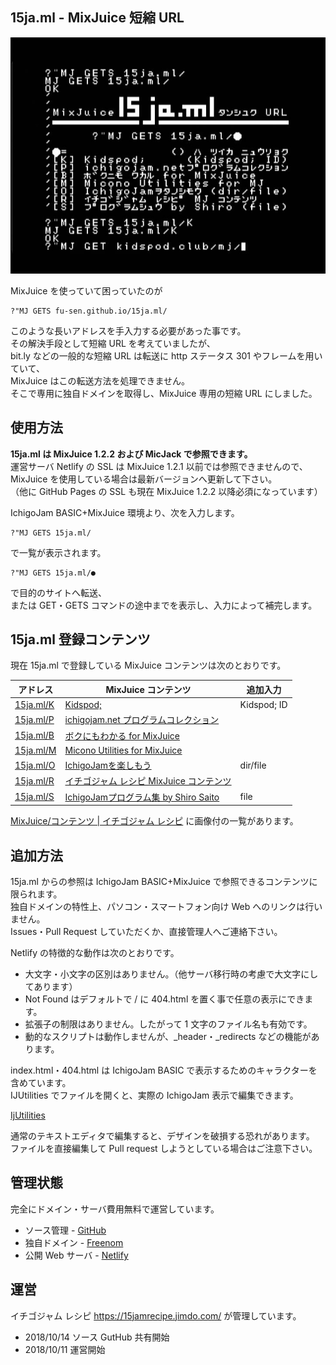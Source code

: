 ## 15ja.ml - MixJuice 短縮 URL

![15ja.ml スクリーンショット](/screenshot.jpg)

MixJuice を使っていて困っていたのが

```
?"MJ GETS fu-sen.github.io/15ja.ml/
```

このような長いアドレスを手入力する必要があった事です。\
その解決手段として短縮 URL を考えていましたが、\
bit.ly などの一般的な短縮 URL は転送に http ステータス 301 やフレームを用いていて、\
MixJuice はこの転送方法を処理できません。\
そこで専用に独自ドメインを取得し、MixJuice 専用の短縮 URL にしました。

## 使用方法

**15ja.ml は MixJuice 1.2.2 および MicJack で参照できます。**\
運営サーバ Netlify の SSL は MixJuice 1.2.1 以前では参照できませんので、\
MixJuice を使用している場合は最新バージョンへ更新して下さい。\
（他に GitHub Pages の SSL も現在 MixJuice 1.2.2 以降必須になっています）

IchigoJam BASIC+MixJuice 環境より、次を入力します。

```
?"MJ GETS 15ja.ml/
```

で一覧が表示されます。

```
?"MJ GETS 15ja.ml/●
```

で目的のサイトへ転送、<br>
または GET・GETS コマンドの途中までを表示し、入力によって補完します。

## 15ja.ml 登録コンテンツ

現在 15ja.ml で登録している MixJuice コンテンツは次のとおりです。

|アドレス|MixJuice コンテンツ|追加入力|
----|----|----
|[15ja.ml/K](https://github.com/fu-sen/15ja.ml/blob/master/K)|[Kidspod;](http://kidspod.club/)|Kidspod; ID|
|[15ja.ml/P](https://github.com/fu-sen/15ja.ml/blob/master/P)|[ichigojam.net プログラムコレクション](https://www.facebook.com/groups/ichigojam/permalink/718281468311609/)| |
|[15ja.ml/B](https://github.com/fu-sen/15ja.ml/blob/master/B)|[ボクにもわかる for MixJuice](https://blogs.yahoo.co.jp/bokunimowakaru/55369582.html)| |
|[15ja.ml/M](https://github.com/fu-sen/15ja.ml/blob/master/M)|[Micono Utilities for MixJuice](http://ijutilities.micutil.com/)| |
|[15ja.ml/O](https://github.com/fu-sen/15ja.ml/blob/master/O)|[IchigoJamを楽しもう](http://www.openspc2.org/reibun/IchigoJam/)|dir/file|
|[15ja.ml/R](https://github.com/fu-sen/15ja.ml/blob/master/R)|[イチゴジャム レシピ MixJuice コンテンツ](https://github.com/fu-sen/15jam.netlify.com)| |
|[15ja.ml/S](https://github.com/fu-sen/15ja.ml/blob/master/S)|[IchigoJamプログラム集 by Shiro Saito](http://comich.net/ichigojam/)|file|

<a href="https://15jamrecipe.jimdo.com/mixjuice/%E3%82%B3%E3%83%B3%E3%83%86%E3%83%B3%E3%83%84/" target="_blank">MixJuice/コンテンツ | イチゴジャム レシピ</a> に画像付の一覧があります。

## 追加方法

15ja.ml からの参照は IchigoJam BASIC+MixJuice で参照できるコンテンツに限られます。\
独自ドメインの特性上、パソコン・スマートフォン向け Web へのリンクは行いません。\
Issues・Pull Request していただくか、直接管理人へご連絡下さい。

Netlify の特徴的な動作は次のとおりです。

* 大文字・小文字の区別はありません。（他サーバ移行時の考慮で大文字にしてあります）
* Not Found はデフォルトで / に 404.html を置く事で任意の表示にできます。
* 拡張子の制限はありません。したがって 1 文字のファイル名も有効です。
* 動的なスクリプトは動作しませんが、_header・_redirects などの機能があります。

index.html・404.html は IchigoJam BASIC で表示するためのキャラクターを含めています。\
IJUtilities でファイルを開くと、実際の IchigoJam 表示で編集できます。

[IjUtilities](http://ijutilities.micutil.com/)

通常のテキストエディタで編集すると、デザインを破損する恐れがあります。\
ファイルを直接編集して Pull request しようとしている場合はご注意下さい。

## 管理状態

完全にドメイン・サーバ費用無料で運営しています。

* ソース管理 - [GitHub](https://github.com/)
* 独自ドメイン - [Freenom](https://www.freenom.com/)
* 公開 Web サーバ - [Netlify](https://www.netlify.com/)

## 運営

イチゴジャム レシピ https://15jamrecipe.jimdo.com/ が管理しています。

* 2018/10/14 ソース GutHub 共有開始
* 2018/10/11 運営開始
